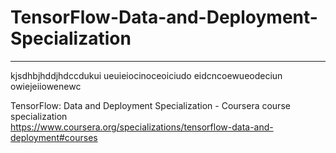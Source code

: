 # TensorFlow-Data-and-Deployment-Specialization
*************************************************************

kjsdhbjhddjhdccdukui
ueuieiocinoceoiciudo
eidcncoewueodeciun
owiejeiiowenewc


TensorFlow: Data and Deployment Specialization - Coursera course specialization   
https://www.coursera.org/specializations/tensorflow-data-and-deployment#courses


